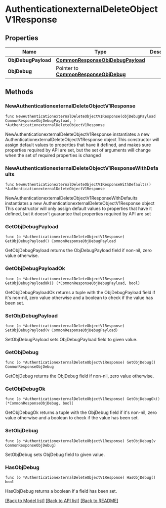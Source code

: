 # AuthenticationexternalDeleteObjectV1Response

## Properties

Name | Type | Description | Notes
------------ | ------------- | ------------- | -------------
**ObjDebugPayload** | [**CommonResponseObjDebugPayload**](CommonResponseObjDebugPayload.md) |  | 
**ObjDebug** | Pointer to [**CommonResponseObjDebug**](CommonResponseObjDebug.md) |  | [optional] 

## Methods

### NewAuthenticationexternalDeleteObjectV1Response

`func NewAuthenticationexternalDeleteObjectV1Response(objDebugPayload CommonResponseObjDebugPayload, ) *AuthenticationexternalDeleteObjectV1Response`

NewAuthenticationexternalDeleteObjectV1Response instantiates a new AuthenticationexternalDeleteObjectV1Response object
This constructor will assign default values to properties that have it defined,
and makes sure properties required by API are set, but the set of arguments
will change when the set of required properties is changed

### NewAuthenticationexternalDeleteObjectV1ResponseWithDefaults

`func NewAuthenticationexternalDeleteObjectV1ResponseWithDefaults() *AuthenticationexternalDeleteObjectV1Response`

NewAuthenticationexternalDeleteObjectV1ResponseWithDefaults instantiates a new AuthenticationexternalDeleteObjectV1Response object
This constructor will only assign default values to properties that have it defined,
but it doesn't guarantee that properties required by API are set

### GetObjDebugPayload

`func (o *AuthenticationexternalDeleteObjectV1Response) GetObjDebugPayload() CommonResponseObjDebugPayload`

GetObjDebugPayload returns the ObjDebugPayload field if non-nil, zero value otherwise.

### GetObjDebugPayloadOk

`func (o *AuthenticationexternalDeleteObjectV1Response) GetObjDebugPayloadOk() (*CommonResponseObjDebugPayload, bool)`

GetObjDebugPayloadOk returns a tuple with the ObjDebugPayload field if it's non-nil, zero value otherwise
and a boolean to check if the value has been set.

### SetObjDebugPayload

`func (o *AuthenticationexternalDeleteObjectV1Response) SetObjDebugPayload(v CommonResponseObjDebugPayload)`

SetObjDebugPayload sets ObjDebugPayload field to given value.


### GetObjDebug

`func (o *AuthenticationexternalDeleteObjectV1Response) GetObjDebug() CommonResponseObjDebug`

GetObjDebug returns the ObjDebug field if non-nil, zero value otherwise.

### GetObjDebugOk

`func (o *AuthenticationexternalDeleteObjectV1Response) GetObjDebugOk() (*CommonResponseObjDebug, bool)`

GetObjDebugOk returns a tuple with the ObjDebug field if it's non-nil, zero value otherwise
and a boolean to check if the value has been set.

### SetObjDebug

`func (o *AuthenticationexternalDeleteObjectV1Response) SetObjDebug(v CommonResponseObjDebug)`

SetObjDebug sets ObjDebug field to given value.

### HasObjDebug

`func (o *AuthenticationexternalDeleteObjectV1Response) HasObjDebug() bool`

HasObjDebug returns a boolean if a field has been set.


[[Back to Model list]](../README.md#documentation-for-models) [[Back to API list]](../README.md#documentation-for-api-endpoints) [[Back to README]](../README.md)


